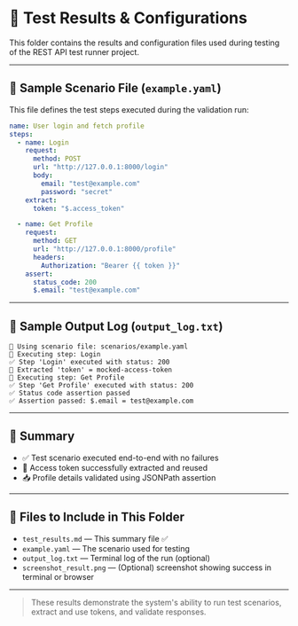 # 📁 Test Results & Configurations

This folder contains the results and configuration files used during testing of the REST API test runner project.

---

## 🔧 Sample Scenario File (`example.yaml`)

This file defines the test steps executed during the validation run:

```yaml
name: User login and fetch profile
steps:
  - name: Login
    request:
      method: POST
      url: "http://127.0.0.1:8000/login"
      body:
        email: "test@example.com"
        password: "secret"
    extract:
      token: "$.access_token"

  - name: Get Profile
    request:
      method: GET
      url: "http://127.0.0.1:8000/profile"
      headers:
        Authorization: "Bearer {{ token }}"
    assert:
      status_code: 200
      $.email: "test@example.com"
```

---

## 🧪 Sample Output Log (`output_log.txt`)

```
📄 Using scenario file: scenarios/example.yaml
🚀 Executing step: Login
✅ Step 'Login' executed with status: 200
🔧 Extracted 'token' = mocked-access-token
🚀 Executing step: Get Profile
✅ Step 'Get Profile' executed with status: 200
✅ Status code assertion passed
✅ Assertion passed: $.email = test@example.com
```

---

## 📝 Summary

* ✅ Test scenario executed end-to-end with no failures
* 🔑 Access token successfully extracted and reused
* 📥 Profile details validated using JSONPath assertion

---

## 📎 Files to Include in This Folder

* `test_results.md` — This summary file ✅
* `example.yaml` — The scenario used for testing
* `output_log.txt` — Terminal log of the run (optional)
* `screenshot_result.png` — (Optional) screenshot showing success in terminal or browser

---

> These results demonstrate the system's ability to run test scenarios, extract and use tokens, and validate responses.
